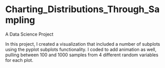 # Charting_Distributions_Through_Sampling
A Data Science Project


In this project, I created a visualization that included a number of subplots using the pyplot subplots functionality. I coded to add animation as well, pulling between 100 and 1000 samples from 4 different random variables for each plot.
